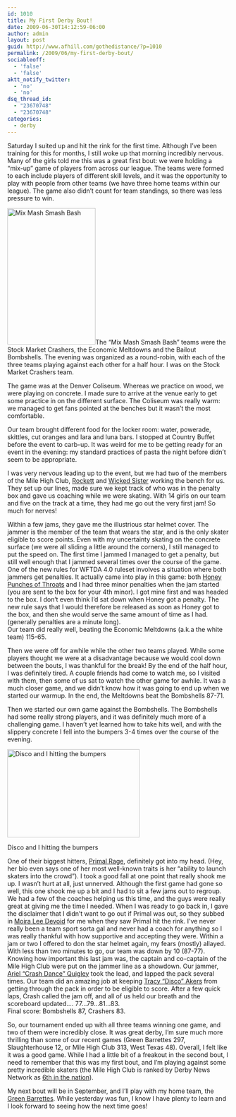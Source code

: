 ```yaml
---
id: 1010
title: My First Derby Bout!
date: 2009-06-30T14:12:59-06:00
author: admin
layout: post
guid: http://www.afhill.com/gothedistance/?p=1010
permalink: /2009/06/my-first-derby-bout/
sociableoff:
  - 'false'
  - 'false'
aktt_notify_twitter:
  - 'no'
  - 'no'
dsq_thread_id:
  - "23670748"
  - "23670748"
categories:
  - derby
---
```

Saturday I suited up and hit the rink for the first time. Although I&#8217;ve been training for this for months, I still woke up that morning incredibly nervous. Many of the girls told me this was a great first bout: we were holding a &#8220;mix-up&#8221; game of players from across our league. The teams were formed to each include players of different skill levels, and it was the opportunity to play with people from other teams (we have three home teams within our league). The game also didn&#8217;t count for team standings, so there was less pressure to win. 

[<img src="http://www.afhill.com/gothedistance/wp-content/uploads/2009/06/mixmash.jpg" alt="Mix Mash Smash Bash" title="Mix Mash Smash Bash" width="200" height="309" class="alignright size-full wp-image-1020" />](http://www.afhill.com/gothedistance/wp-content/uploads/2009/06/mixmash.jpg)The &#8220;Mix Mash Smash Bash&#8221; teams were the Stock Market Crashers, the Economic Meltdowns and the Bailout Bombshells. The evening was organized as a round-robin, with each of the three teams playing against each other for a half hour. I was on the Stock Market Crashers team.

The game was at the Denver Coliseum. Whereas we practice on wood, we were playing on concrete. I made sure to arrive at the venue early to get some practice in on the different surface. The Coliseum was really warm: we managed to get fans pointed at the benches but it wasn&#8217;t the most comfortable. 

Our team brought different food for the locker room: water, powerade, skittles, cut oranges and lara and luna bars. I stopped at Country Buffet before the event to carb-up. It was weird for me to be getting ready for an event in the evening: my standard practices of pasta the night before didn&#8217;t seem to be appropriate. 

I was very nervous leading up to the event, but we had two of the members of the Mile High Club, [Rockett](http://www.denverrollerdolls.org/index.php/skaters/mileHighClub/rockett/) and [Wicked Sister](http://www.denverrollerdolls.org/index.php/skaters/mileHighClub/wicked-sister/) working the bench for us. They set up our lines, made sure we kept track of who was in the penalty box and gave us coaching while we were skating. With 14 girls on our team and five on the track at a time, they had me go out the very first jam! So much for nerves!

Within a few jams, they gave me the illustrious star helmet cover. The jammer is the member of the team that wears the star, and is the only skater eligible to score points. Even with my uncertainty skating on the concrete surface (we were all sliding a little around the corners), I still managed to put the speed on. The first time I jammed I managed to get a penalty, but still well enough that I jammed several times over the course of the game.  
One of the new rules for WFTDA 4.0 ruleset involves a situation where both jammers get penalties. It actually came into play in this game: both [Honey Punches of Throats](http://www.denverrollerdolls.org/index.php/skaters/bruisingAltitude/honey-punches-of-throats/) and I had three minor penalties when the jam started (you are sent to the box for your 4th minor). I got mine first and was headed to the box. I don&#8217;t even think I&#8217;d sat down when Honey got a penalty. The new rule says that I would therefore be released as soon as Honey got to the box, and then she would serve the same amount of time as I had. (generally penalties are a minute long).  
Our team did really well, beating the Economic Meltdowns (a.k.a the white team) 115-65. 

Then we were off for awhile while the other two teams played. While some players thought we were at a disadvantage because we would cool down between the bouts, I was thankful for the break! By the end of the half hour, I was definitely tired. A couple friends had come to watch me, so I visited with them, then some of us sat to watch the other game for awhile. It was a much closer game, and we didn&#8217;t know how it was going to end up when we started our warmup. In the end, the Meltdowns beat the Bombshells 87-71.

Then we started our own game against the Bombshells. The Bombshells had some really strong players, and it was definitely much more of a challenging game. I haven&#8217;t yet learned how to take hits well, and with the slippery concrete I fell into the bumpers 3-4 times over the course of the evening. 

<div id="attachment_1015" style="width: 310px" class="wp-caption aligncenter">
  <a href="http://www.afhill.com/gothedistance/wp-content/uploads/2009/06/discotakeout.jpg"><img aria-describedby="caption-attachment-1015" src="http://www.afhill.com/gothedistance/wp-content/uploads/2009/06/discotakeout-300x200.jpg" alt="Disco and I hitting the bumpers" title="disco takeout" width="300" height="200" class="size-medium wp-image-1015" /></a>
  
  <p id="caption-attachment-1015" class="wp-caption-text">
    Disco and I hitting the bumpers
  </p>
</div>

One of their biggest hitters, [Primal Rage](http://www.denverrollerdolls.org/index.php/skaters/bruisingAltitude/primal-rage/), definitely got into my head. (Hey, her bio even says one of her most well-known traits is her &#8220;ability to launch skaters into the crowd&#8221;). I took a good fall at one point that really shook me up. I wasn&#8217;t hurt at all, just unnerved. Although the first game had gone so well, this one shook me up a bit and I had to sit a few jams out to regroup. We had a few of the coaches helping us this time, and the guys were really great at giving me the time I needed. When I was ready to go back in, I gave the disclaimer that I didn&#8217;t want to go out if Primal was out, so they subbed in [Moira Lee Devoid](http://www.denverrollerdolls.org/index.php/skaters/bruisingAltitude/moira-lee-devoid/) for me when they saw Primal hit the rink. I&#8217;ve never really been a team sport sorta gal and never had a coach for anything so I was really thankful with how supportive and accepting they were. Within a jam or two I offered to don the star helmet again, my fears (mostly) allayed. With less than two minutes to go, our team was down by 10 (87-77). Knowing how important this last jam was, the captain and co-captain of the Mile High Club were put on the jammer line as a showdown. Our jammer, [Ariel &#8220;Crash Dance&#8221; Quigley](http://www.denverrollerdolls.org/index.php/skaters/mileHighClub/ariel-crash-dance-quigley) took the lead, and lapped the pack several times. Our team did an amazing job at keeping [Tracy &#8220;Disco&#8221; Akers](http://www.denverrollerdolls.org/index.php/skaters/mileHighClub/disco-a-gogo/) from getting through the pack in order to be eligible to score. After a few quick laps, Crash called the jam off, and all of us held our breath and the scoreboard updated&#8230;. 77&#8230;79&#8230;81&#8230;83.  
Final score: Bombshells 87, Crashers 83.

So, our tournament ended up with all three teams winning one game, and two of them were incredibly close. It was great derby, I&#8217;m sure much more thrilling than some of our recent games (Green Barrettes 297, Slaughterhouse 12, or Mile High Club 313, West Texas 48). Overall, I felt like it was a good game. While I had a little bit of a freakout in the second bout, I need to remember that this was my first bout, and I&#8217;m playing against some pretty incredible skaters (the Mile High Club is ranked by Derby News Network as [6th in the nation](http://www.derbynewsnetwork.com/2009/06/02/derby_news_network_power_rankings_june_2009)).

My next bout will be in September, and I&#8217;ll play with my home team, the [Green Barrettes](http://www.denverrollerdolls.org/index.php/teams/greenBarrettes/). While yesterday was fun, I know I have plenty to learn and I look forward to seeing how the next time goes!